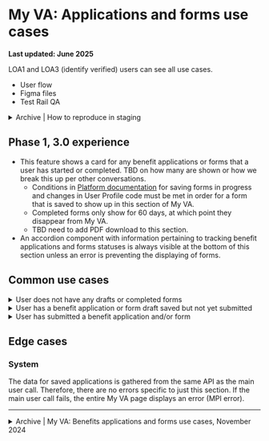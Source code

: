 # My VA: Applications and forms use cases

**Last updated: June 2025**

LOA1 and LOA3 (identify verified) users can see all use cases.

- User flow
- Figma files
- Test Rail QA

<details><summary>Archive | How to reproduce in staging</summary>

- [User has a benefit application or form draft saved but not yet submitted](https://github.com/department-of-veterans-affairs/va.gov-team/blob/master/products/identity-personalization/my-va/use-cases/benefit-applications-and-forms-use-cases/user-has-applications-drafts.md#how-to-reproduce)
- [User has submitted a benefit application and/or form](https://github.com/department-of-veterans-affairs/va.gov-team/blob/master/products/identity-personalization/my-va/use-cases/benefit-applications-and-forms-use-cases/user-has-applications-and-or-forms.md#how-to-reproduce)
- [User has no benefit applications, forms, or drafts saved](https://github.com/department-of-veterans-affairs/va.gov-team/blob/master/products/identity-personalization/my-va/use-cases/benefit-applications-and-forms-use-cases/user-has-no-applications-forms-or-drafts.md#how-to-reproduce)

</details>


## Phase 1, 3.0 experience
- This feature shows a card for any benefit applications or forms that a user has started or completed. TBD on how many are shown or how we break this up per other conversations.
  - Conditions in [Platform documentation](https://depo-platform-documentation.scrollhelp.site/developer-docs/va-forms-library-how-to-set-up-save-in-progress-si#VAFormsLibrary-HowtosetupSaveInProgress(SiP)-MyVAPage) for saving forms in progress and changes in User Profile code must be met in order for a form that is saved to show up in this section of My VA.
  - Completed forms only show for 60 days, at which point they disappear from My VA.
  - TBD need to add PDF download to this section.
- An accordion component with information pertaining to tracking benefit applications and forms statuses is always visible at the bottom of this section unless an error is preventing the displaying of forms.


## Common use cases

<details><summary>User does not have any drafts or completed forms</summary>

- **Use case:** When a user does not have any saved benefit application drafts, they will see ... TBD.
- **Status code:** TBD
- **Content:**

You have no benefit application drafts to show.

- **Format:** TBD
- [Link to designs]
- [Link to code]

</details>


<details><summary>User has a benefit application or form draft saved but not yet submitted</summary>

- **Use case:** When a user has a benefit application draft saved in progress, they will see a card in this section that tells them the form code, application type, an expiration date for the application, the date that they last saved it, and a link to continue the application.
- **Status code:** TBD
- **Content:** TBD
- **Format:** [Card component](https://design.va.gov/components/card)
- [Link to designs]
- [Link to code](https://github.com/department-of-veterans-affairs/va.gov-team/blob/master/products/identity-personalization/my-va/engineering-docs/frontend/benefit-applications-and-forms.md)

</details>


<details><summary>User has submitted a benefit application and/or form</summary>

- **Use case:** When a user has submitted a supported application or form, they will see a card that provide submission information and errors in cases of action is needed. Cards only stay for 60 days then are removed from My VA. TBD need direction on PDFs.
- **Status code:** TBD
- **Content:**

   - Current step in the submission process (Submission in progress, Received, or Action needed)
   - Form name
   - Form code
   - Submitted on date
   - Last updated date
   - IF action needed: an error alert

- **Format:** [Card component](https://design.va.gov/components/card)
- [Link to designs]
- [Link to code](https://github.com/department-of-veterans-affairs/va.gov-team/blob/master/products/identity-personalization/my-va/engineering-docs/frontend/benefit-applications-and-forms.md)

</details>


## Edge cases

### System
The data for saved applications is gathered from the same API as the main user call. Therefore, there are no errors specific to just this section. If the main user call fails, the entire My VA page displays an error (MPI error).

---

<details><summary>Archive | My VA: Benefits applications and forms use cases, November 2024</summary>

# My VA: Applications and forms use cases

**Last updated:** November 13, 2024 - updated links

There are two different types of content that can be shown in the Benefit application and forms section of My VA: 
- __Drafts__
- __Submitted applications and forms (that are supported)__

In addition, the section may have neither drafts nor forms. 

## Overview of Drafts:

- For all of these use cases, the user must be LOA3 (identity verified). All LOA3 (and LOA1) users will see this section on My VA.
- This feature shows a card for any benefit applications that a user has started and saved but not yet submitted, or text stating that the user has no benefit applications or forms (if there are no tracked submitted forms as well).
  - Conditions in [Platform documentation](https://depo-platform-documentation.scrollhelp.site/developer-docs/va-forms-library-how-to-set-up-save-in-progress-si#VAFormsLibrary-HowtosetupSaveInProgress(SiP)-MyVAPage) for saving forms in progress and changes in User Profile code must be met in order for a form that is saved to show up in this section of My VA.
- An 'accordion' component with information pertaining to tracking benefit application and form statuses is visible at the bottom of this section unless an error is preventing the display of forms.

## Common use cases:

- [User has a benefit application or form draft saved but not yet submitted](https://github.com/department-of-veterans-affairs/va.gov-team/blob/master/products/identity-personalization/my-va/use-cases/benefit-applications-and-forms-use-cases/user-has-applications-drafts.md)
- [User has a benefit application or form that's been submitted and is trackable](https://github.com/department-of-veterans-affairs/va.gov-team/blob/master/products/identity-personalization/my-va/use-cases/benefit-applications-and-forms-use-cases/user-has-applications-and-or-forms.md)
- [User has no benefit applications and/or forms being tracked, or drafts saved](https://github.com/department-of-veterans-affairs/va.gov-team/blob/master/products/identity-personalization/my-va/use-cases/benefit-applications-and-forms-use-cases/user-has-no-applications-forms-or-drafts.md)

## Edge cases:

### System:
The data for saved applications is gathered from the same API as the main user call. Therefore, there are no errors specific to just this section. If the main user call fails, the entire My VA page displays an error (MPI error).

## Flow diagrams:
- [User flow for benefit applications and forms (including drafts) on My VA](https://www.figma.com/file/15yOY4VEzitxm5tRMDiAzz/My-VA?type=design&node-id=0%3A7642&mode=design&t=CREOF8xG3jKa75nz-1)

## Overview of Submitted Forms:

- For all of these use cases, the user must be LOA3 (identity verified). All LOA3 (and LOA1) users will see this section on My VA.
- This feature shows a card for any benefit application or form that a user has completed and submitted __that can be tracked and displayed on My VA__, or text stating that the user has no benefit applications or forms (if there are no drafts as well).
- Submitted form cards have three different states: submission in progress, received, and action needed

</details>
